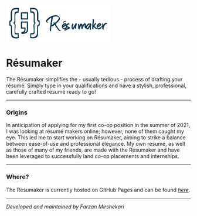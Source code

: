 <img src = 'https://github.com/farzanmirshekari/Resumaker/blob/main/src/logo%20-%20transparent.svg' height = 100>
<h1>Résumaker</h1>

The Résumaker simplifies the - usually tedious - process of drafting your résumé. Simply type in your qualifications and have a stylish, professional, carefully crafted résumé ready to go!


---

<h3>Origins</h3>

In anticipation of applying for my first co-op position in the summer of 2021, I was looking at résumé makers online; however, none of them caught my eye. This led me to start working on Résumaker, aiming to strike a balance between ease-of-use and professional elegance. My own résumé, as well as those of many of my friends, are made with the Résumaker and have been leveraged to successfully land co-op placements and internships.

---

<h3>Where?</h3>

The Résumaker is currently hosted on GitHub Pages and can be found <a href = 'https://farzanmirshekari.github.io/Resumaker/'><i>here</i></a>.

---

<i>Developed and maintained by Farzan Mirshekari</i>
